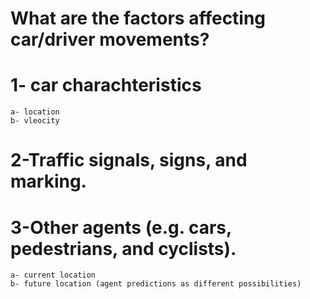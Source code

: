   
# What are the factors affecting car/driver movements?
  # 1- car charachteristics
    a- location
    b- vleocity
  # 2-Traffic signals, signs, and marking.
  # 3-Other agents (e.g. cars, pedestrians, and cyclists).
    a- current location
    b- future location (agent predictions as different possibilities)


